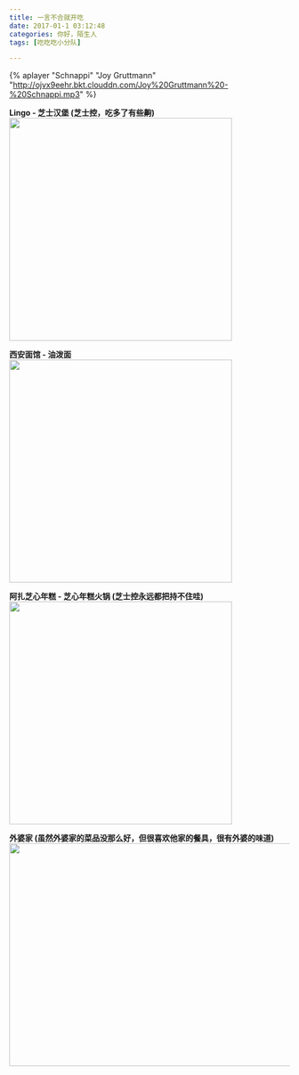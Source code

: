 ```yaml
---
title: 一言不合就开吃
date: 2017-01-1 03:12:48
categories: 你好，陌生人
tags: [吃吃吃小分队]

---
```


{% aplayer "Schnappi" "Joy Gruttmann" "http://ojvx9eehr.bkt.clouddn.com/Joy%20Gruttmann%20-%20Schnappi.mp3" %}



**Lingo - 芝士汉堡  (芝士控，吃多了有些齁)**
<img src="http://ojvx9eehr.bkt.clouddn.com/%E5%90%83%E5%90%83%E5%90%83%E5%B0%8F%E5%88%86%E9%98%9FIMG_2483.JPG" alt="" width="400px" height="400px">

<!-- more -->

**西安面馆 - 油泼面**
<img src="http://ojvx9eehr.bkt.clouddn.com/%E5%90%83%E5%90%83%E5%90%83%E5%B0%8F%E5%88%86%E9%98%9FIMG_1515.JPG" alt="" width="400px" height="400px">

**阿扎芝心年糕 - 芝心年糕火锅  (芝士控永远都把持不住哇)**
<img src="http://ojvx9eehr.bkt.clouddn.com/%E5%90%83%E5%90%83%E5%90%83%E5%B0%8F%E5%88%86%E9%98%9FIMG_1026.JPG" alt="" width="400px" height="400px">

**外婆家 (虽然外婆家的菜品没那么好，但很喜欢他家的餐具，很有外婆的味道)**
<img src="http://ojvx9eehr.bkt.clouddn.com/%E5%90%83%E5%90%83%E5%90%83%E5%B0%8F%E5%88%86%E9%98%9FIMG_0364.JPG" alt="" width="600px" height="400px">